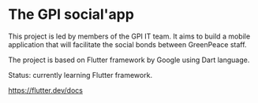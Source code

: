 # The GPI social'app

This project is led by members of the GPI IT team. It aims to build a mobile application that will facilitate the social bonds between GreenPeace staff.

The project is based on Flutter framework by Google using Dart language.

Status: currently learning Flutter framework.

https://flutter.dev/docs

